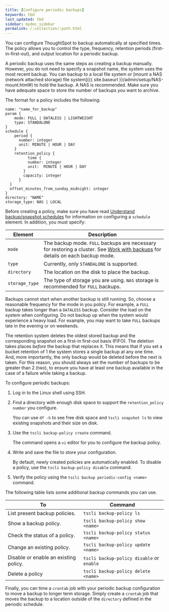 ```yaml
---
title: [Configure periodic backups]
keywords: tbd
last_updated: tbd
sidebar: mydoc_sidebar
permalink: /:collection/:path.html
---
```

You can configure ThoughtSpot to backup automatically at specified times. The policy allows you to control the type, frequency, retention periods (first-in-first-out), and output location for a periodic backup.

A periodic backup uses the same steps as creating a backup manually. However, you do not need to specify a snapshot name, the system uses the most recent backup. You can backup to a local file system or [mount a NAS (network attached storage) file system]({{ site.baseurl }}/admin/setup/NAS-mount.html#) to hold the backup. A NAS is recommended. Make sure you have adequate space to store the number of backups you want to archive.

The format for a policy includes the following:

```
name: "name_for_backup"
param {
    mode: FULL | DATALESS | LIGHTWEIGHT
    type: STANDALONE
}
schedule {
    period {
      number: integer
      unit: MINUTE | HOUR | DAY
    }
    retention_policy {
          time {
          number: integer  
          unit:  MINUTE | HOUR | DAY
        }
        capacity: integer
      }
  }
  offset_minutes_from_sunday_midnight: integer
}
directory: "NAME"
storage_type: NAS | LOCAL  
```

Before creating a policy, make sure you have read [Understand backup/snapshot
schedules](how-to-create-a-schedule.html) for information on configuring a
`schedule` element. In addition, you must specify:

|Element|Description|
|-------|-----------|
|`mode`|The backup mode. `FULL` backups are necessary for restoring a cluster. See [Work with backups](backup-modes.html) for details on each backup mode.|
|`type`|Currently, only `STANDALONE` is supported.|
|`directory`|The location on the disk to place the backup.|
|`storage_type`|The type of storage you are using. `NAS` storage is recommended for `FULL` backups.|

Backups cannot start when another backup is still running. So, choose a
reasonable frequency for the mode in you policy. For example, a `FULL` backup
takes longer than a `DATALESS` backup. Consider the load on the system when
configuring. Do not backup up when the system would experience a heavy load. For
example, you may want to take `FULL` backups late in the evening or on weekends.

The retention system deletes the oldest stored backup and the corresponding
snapshot on a first-in first-out basis (FIFO). The deletion takes places
*before* the backup that replaces it. This means that if you set a bucket
retention of 1 the system stores a single backup at any one time. And, more
importantly, the only backup would be deleted before the next is taken. For this
reason, you should always set the number of backups to be greater than 2 (two),
to ensure you have at least one backup available in the case of a failure while
taking a backup.

To configure periodic backups:

1. Log in to the Linux shell using SSH.
2. Find a directory with enough disk space to support the `retention_policy number` you configure.

   You can use `df -h` to see free disk space and `tscli snapshot ls` to view existing snapshots and their size on disk.

3. Use the `tscli backup-policy create` command.

   The command opens a `vi` editor for you to configure the backup policy.

4. Write and save the file to store your configuration.

   By default, newly created policies are automatically enabled. To disable a policy, use the `tscli backup-policy disable` command.

5. Verify the policy using the `tscli backup periodic-config <name>` command.

The following table lists some additional backup commands you can use.

|To|Command|
|--|--------|
|List present backup policies.|`tscli backup-policy ls`|
|Show a backup policy.|`tscli backup-policy show <name>`|
|Check the status of a policy.|`tscli backup-policy status <name>`|
|Change an existing policy.|`tscli backup-policy update <name>`|
|Disable or enable an existing policy.|`tscli backup-policy disable` or `enable`|
|Delete a policy|`tscli backup-policy delete <name>`|

Finally, you can time a `crontab` job with your periodic backup configuration to
move a backup to longer term storage. Simply create a `crontab` job that moves
the backup to a location outside of the `directory` defined in the periodic
schedule.
